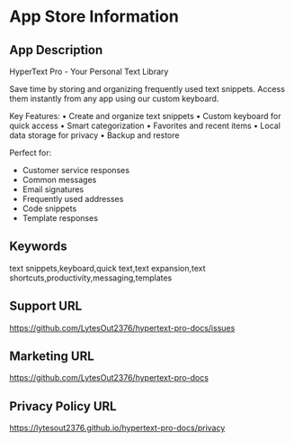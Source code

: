# App Store Information

## App Description
HyperText Pro - Your Personal Text Library

Save time by storing and organizing frequently used text snippets. Access them instantly from any app using our custom keyboard.

Key Features:
• Create and organize text snippets
• Custom keyboard for quick access
• Smart categorization
• Favorites and recent items
• Local data storage for privacy
• Backup and restore

Perfect for:
- Customer service responses
- Common messages
- Email signatures
- Frequently used addresses
- Code snippets
- Template responses

## Keywords
text snippets,keyboard,quick text,text expansion,text shortcuts,productivity,messaging,templates

## Support URL
https://github.com/LytesOut2376/hypertext-pro-docs/issues

## Marketing URL
https://github.com/LytesOut2376/hypertext-pro-docs

## Privacy Policy URL
https://lytesout2376.github.io/hypertext-pro-docs/privacy
